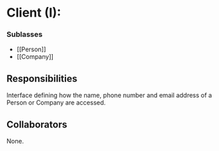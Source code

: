 # Client (I):
### Sublasses 
- [[Person]]
- [[Company]]

## Responsibilities
Interface defining how the name, phone number and email address of a Person or Company are accessed. 

## Collaborators
None.